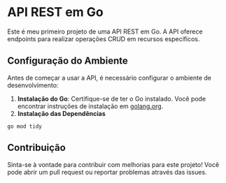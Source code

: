 <h1>API REST em Go</h1>

<p>Este é meu primeiro projeto de uma API REST em Go. A API oferece endpoints para realizar operações CRUD em recursos específicos.</p>

<h2>Configuração do Ambiente</h2>

<p>Antes de começar a usar a API, é necessário configurar o ambiente de desenvolvimento:</p>

<ol>
    <li><strong>Instalação do Go</strong>: Certifique-se de ter o Go instalado. Você pode encontrar instruções de instalação em <a href="https://golang.org/doc/install">golang.org</a>.</li>
    <li><strong>Instalação das Dependências</strong></li>
</ol>

<pre><code>go mod tidy</code></pre>

<h2>Contribuição</h2>

<p>Sinta-se à vontade para contribuir com melhorias para este projeto! Você pode abrir um pull request ou reportar problemas através das issues.</p>
</body>
</html>
